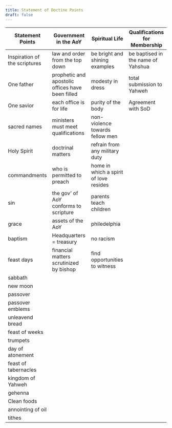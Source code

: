 ```yaml
---
title: Statement of Doctine Points
draft: false
---
```


| Statement Points              | Government in the AoY                            | Spiritual Life                         | Qualifications for Membership      |
|-------------------------------|--------------------------------------------------|----------------------------------------|------------------------------------|
| Inspiration of the scriptures | law and order from the top down                  | be bright and shining examples         | be baptised in the name of Yahshua |
| One father                    | prophetic and apostolic offices have been filled | modesty in dress                       | total submission to Yahweh         |
| One savior                    | each office is for life                          | purity of the body                     |         Agreement with SoD         |
| sacred names                  | ministers must meet qualifications               | non-violence towards fellow men        |                                    |
| Holy Spirit                   | doctrinal matters                                | refrain from any military duty         |                                    |
| commandments                  | who is permitted to preach                       | home in which a spirit of love resides |                                    |
| sin                           | the gov' of AoY conforms to scripture            | parents teach children                 |                                    |
| grace                         | assets of the AoY                                | philedelphia                           |                                    |
| baptism                       | Headquarters = treasury                          | no racism                              |                                    |
| feast days                    | financial matters scrutinized by bishop          | find opportunities to witness          |                                    |
| sabbath                       |                                                  |                                        |                                    |
| new moon                      |                                                  |                                        |                                    |
| passover                      |                                                  |                                        |                                    |
| passover emblems              |                                                  |                                        |                                    |
| unleavend bread               |                                                  |                                        |                                    |
| feast of weeks                |                                                  |                                        |                                    |
| trumpets                      |                                                  |                                        |                                    |
| day of atonement              |                                                  |                                        |                                    |
| feast of tabernacles          |                                                  |                                        |                                    |
| kingdom of Yahweh             |                                                  |                                        |                                    |
| gehenna                       |                                                  |                                        |                                    |
| Clean foods                   |                                                  |                                        |                                    |
| annointing of oil             |                                                  |                                        |                                    |
| tithes                        |                                                  |                                        |                                    |
